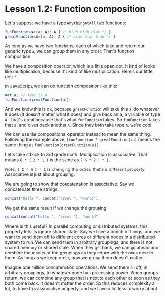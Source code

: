 # Lesson 1.2: Function composition 

Let's suppose we have a type `AnythingAtAll` two functions:

```typescript
funFunction<A>(a: A): A { /* blah blah blah */ }
greatFunction<A>(a: A): A { /* blah blah blah */ }
```

As long as we have two functions, each of which take and return our generic type `A`, we can group them in any order. That's function composition.

We have a composition operator, which is a little open dot. It kind of looks like multiplication, because it's kind of like multiplication. Here's our little dot: `°`

In JavaScript, we can do function composition like this:

```javascript
var a; // type is A
funFunction(greatFunction(a));
```

And we know this is ok, because `greatFunction` will take this `a`, do whatever it does (it doesn't matter what it does) and give back an a, a variable of type `A`. That's great because that's what `funFunction` takes. So `funFunction` takes that `a`, and gives back another `A`. Since they both take type `A`, we're cool.

We can use the compositional operator instead to mean the same thing. Following the example above, 
`(funFunction ° greatFunction)(a)` means the same thing as `funFunction(greatFunction(a))`.

Let's take it back to 3rd grade math. Multiplication is associative. That means `6 * ( 2 * 1 )` is the same as 
`( 6 * 2 ) * 1`.

_Note:_ `( 2 * 6 ) * 1` is changing the order, that's a different property. Associative is just about grouping.

We are going to show that concatenation is associative. Say we concatenate three strings:

```javascript
concat("hello ", concat("cruel ", "world"))
```

We get the same result if we change the grouping:

```javascript
concat(concat("hello ", "cruel "), "world")
```

Where is this useful? In parallel computing or distributed systems, this property lets us ignore shared state. Say we have a bunch of things, and we want to send them off to different cores or different nodes in a distributed system to run. We can send them in arbitrary groupings, and there is not shared memory or shared state. When they get back, we can go ahead and combine the results of the groupings as they return with the ones next to them. As long as we keep order, how we group them doesn't matter.

Imagine one million concatenation operations. We send them all off, in arbitrary groupings, to whatever node has processing power. When groups return, we can combine any group that is next to each other as soon as they both come back. It doesn't matter the order. So this reduces complexity a lot, to have this associative property, and we have a lot less to worry about.
